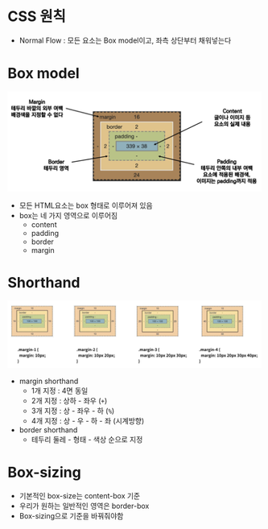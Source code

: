 # CSS 원칙

- Normal Flow : 모든 요소는 Box model이고, 좌측 상단부터 채워넣는다



# Box model

![image-20220211001650729](05_CSS_BoxModel.assets/image-20220211001650729.png)

- 모든 HTML요소는 box 형태로 이루어져 있음
- box는 네 가지 영역으로 이루어짐
  - content
  - padding
  - border
  - margin



# Shorthand

<img src="05_CSS_BoxModel.assets/image-20220211001807936.png" alt="image-20220211001807936"  />

- margin shorthand
  - 1개 지정 : 4면 동일
  - 2개 지정 : 상하 - 좌우 (`+`)
  - 3개 지정 : 상 - 좌우 - 하 (`%`)
  - 4개 지정 : 상 - 우 - 하 - 좌 (시계방향)
- border shorthand
  - 테두리 둘레 - 형태 - 색상 순으로 지정



# Box-sizing

- 기본적인 box-size는 content-box 기준
- 우리가 원하는 일반적인 영역은 border-box
- Box-sizing으로 기준을 바꿔줘야함
